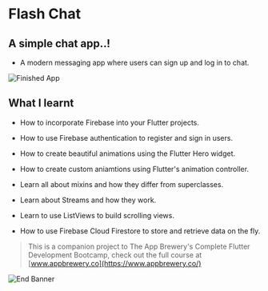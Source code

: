 

# Flash Chat 

## A simple chat app..!




- A modern messaging app where users can sign up and log in to chat.

![Finished App](https://github.com/londonappbrewery/Images/blob/master/flash_chat_flutter_demo.gif)

## What I learnt

- How to incorporate Firebase into your Flutter projects.

- How to use Firebase authentication to register and sign in users.

- How to create beautiful animations using the Flutter Hero widget.

- How to create custom aniamtions using Flutter's animation controller. 

- Learn all about mixins and how they differ from superclasses.

- Learn about Streams and how they work.

- Learn to use ListViews to build scrolling views.

- How to use Firebase Cloud Firestore to store and retrieve data on the fly.



>This is a companion project to The App Brewery's Complete Flutter Development Bootcamp, check out the full course at [www.appbrewery.co](https://www.appbrewery.co/)

![End Banner](https://github.com/londonappbrewery/Images/blob/master/readme-end-banner.png)

